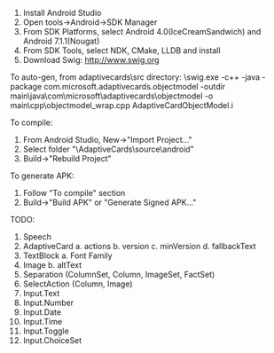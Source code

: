 1. Install Android Studio
2. Open tools->Android->SDK Manager
3. From SDK Platforms, select Android 4.0(IceCreamSandwich) and Android 7.1.1(Nougat)
4. From SDK Tools, select NDK, CMake, LLDB and install
5. Download Swig: http://www.swig.org

To auto-gen, from adaptivecards\src directory:
<swig directory>\swig.exe -c++ -java -package com.microsoft.adaptivecards.objectmodel -outdir main\java\com\microsoft\adaptivecards\objectmodel -o main\cpp\objectmodel_wrap.cpp AdaptiveCardObjectModel.i

To compile:
1. From Android Studio, New->"Import Project..."
2. Select folder "<github directory>\AdaptiveCards\source\android"
3. Build->"Rebuild Project"

To generate APK:
1. Follow "To compile" section
2. Build->"Build APK" or "Generate Signed APK..."

TODO:
1. Speech
2. AdaptiveCard
    a. actions
    b. version
    c. minVersion
    d. fallbackText
3. TextBlock
    a. Font Family
4. Image
    b. altText
5. Separation (ColumnSet, Column, ImageSet, FactSet)
6. SelectAction (Column, Image)
7. Input.Text
8. Input.Number
9. Input.Date
10. Input.Time
11. Input.Toggle
12. Input.ChoiceSet

